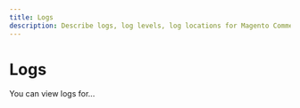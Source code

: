 ```yaml
---
title: Logs
description: Describe logs, log levels, log locations for Magento Commerce Platform.
---
```


# Logs

You can view logs for...
